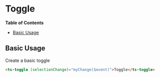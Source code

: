 <h1>Toggle</h1>


<!-- START doctoc generated TOC please keep comment here to allow auto update -->
<!-- DON'T EDIT THIS SECTION, INSTEAD RE-RUN doctoc TO UPDATE -->
**Table of Contents**

- [Basic Usage](#basic-usage)

<!-- END doctoc generated TOC please keep comment here to allow auto update -->


 ## Basic Usage

 Create a basic toggle

 ```html
<ts-toggle (selectionChange)="myChange($event)">Toggle</ts-toggle>
```
